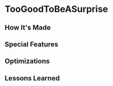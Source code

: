 # TooGoodToBeASurprise

## How It's Made

## Special Features

## Optimizations

## Lessons Learned

